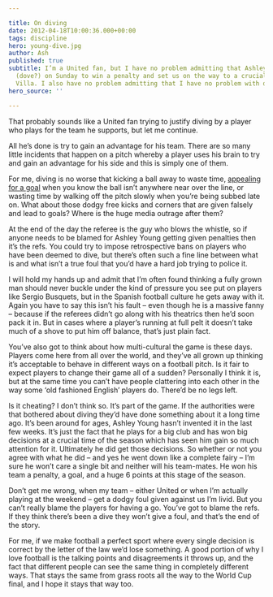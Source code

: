 ```yaml
---

title: On diving
date: 2012-04-18T10:00:36.000+00:00
tags: discipline
hero: young-dive.jpg
author: Ash
published: true
subtitle: I’m a United fan, but I have no problem admitting that Ashley Young dived
  (dove?) on Sunday to win a penalty and set us on the way to a crucial win against
  Villa. I also have no problem admitting that I have no problem with diving.
hero_source: ''

---
```

That probably sounds like a United fan trying to justify diving by a player who plays for the team he supports, but let me continue.

All he’s done is try to gain an advantage for his team. There are so many little incidents that happen on a pitch whereby a player uses his brain to try and gain an advantage for his side and this is simply one of them.

For me, diving is no worse that kicking a ball away to waste time, [appealing for a goal](http://www.youtube.com/watch?v=cuKgHICgCRs) when you know the ball isn’t anywhere near over the line, or wasting time by walking off the pitch slowly when you’re being subbed late on. What about those dodgy free kicks and corners that are given falsely and lead to goals? Where is the huge media outrage after them?

At the end of the day the referee is the guy who blows the whistle, so if anyone needs to be blamed for Ashley Young getting given penalties then it’s the refs. You could try to impose retrospective bans on players who have been deemed to dive, but there’s often such a fine line between what is and what isn’t a true foul that you’d have a hard job trying to police it.

I will hold my hands up and admit that I’m often found thinking a fully grown man should never buckle under the kind of pressure you see put on players like Sergio Busquets, but in the Spanish football culture he gets away with it. Again you have to say this isn’t his fault – even though he is a massive fanny – because if the referees didn’t go along with his theatrics then he’d soon pack it in. But in cases where a player’s running at full pelt it doesn’t take much of a shove to put him off balance, that’s just plain fact.

You’ve also got to think about how multi-cultural the game is these days. Players come here from all over the world, and they’ve all grown up thinking it’s acceptable to behave in different ways on a football pitch. Is it fair to expect players to change their game all of a sudden? Personally I think it is, but at the same time you can’t have people clattering into each other in the way some ‘old fashioned English’ players do. There’d be no legs left.

Is it cheating? I don’t think so. It’s part of the game. If the authorities were that bothered about diving they’d have done something about it a long time ago. It’s been around for ages, Ashley Young hasn’t invented it in the last few weeks. It’s just the fact that he plays for a big club and has won big decisions at a crucial time of the season which has seen him gain so much attention for it. Ultimately he did get those decisions. So whether or not you agree with what he did – and yes he went down like a complete fairy – I’m sure he won’t care a single bit and neither will his team-mates. He won his team a penalty, a goal, and a huge 6 points at this stage of the season.

Don’t get me wrong, when my team – either United or when I’m actually playing at the weekend – get a dodgy foul given against us I’m livid. But you can’t really blame the players for having a go. You’ve got to blame the refs. If they think there’s been a dive they won’t give a foul, and that’s the end of the story.

For me, if we make football a perfect sport where every single decision is correct by the letter of the law we’d lose something. A good portion of why I love football is the talking points and disagreements it throws up, and the fact that different people can see the same thing in completely different ways. That stays the same from grass roots all the way to the World Cup final, and I hope it stays that way too.